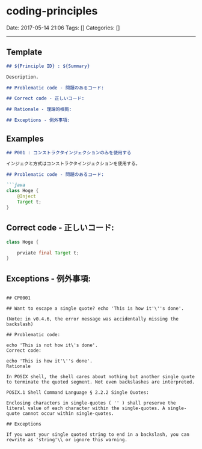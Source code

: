 # coding-principles

Date: 2017-05-14 21:06
Tags: []
Categories: []

---

## Template

```markdown
## ${Principle ID} : ${Summary}

Description.

## Problematic code - 問題のあるコード:

## Correct code - 正しいコード:

## Rationale - 理論的根拠:

## Exceptions - 例外事項:
```

## Examples

```markdown
## P001 : コンストラクタインジェクションのみを使用する

インジェクと方式はコンストラクタインジェクションを使用する。

## Problematic code - 問題のあるコード:

```java
class Hoge {
    @Inject
    Target t;
}
```

## Correct code - 正しいコード:

```java
class Hoge {

    prviate final Target t;
}
```
## Exceptions - 例外事項:
```

## CP0001

## Want to escape a single quote? echo 'This is how it'\''s done'.

(Note: in v0.4.6, the error message was accidentally missing the backslash)

## Problematic code:

echo 'This is not how it\'s done'.
Correct code:

echo 'This is how it'\''s done'.
Rationale

In POSIX shell, the shell cares about nothing but another single quote to terminate the quoted segment. Not even backslashes are interpreted.

POSIX.1 Shell Command Language § 2.2.2 Single Quotes:

Enclosing characters in single-quotes ( '' ) shall preserve the literal value of each character within the single-quotes. A single-quote cannot occur within single-quotes.

## Exceptions

If you want your single quoted string to end in a backslash, you can rewrite as 'string'\\ or ignore this warning.
